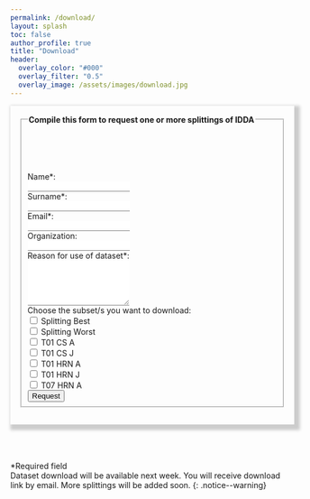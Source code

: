 ```yaml
---
permalink: /download/
layout: splash
toc: false
author_profile: true
title: "Download"
header:
  overlay_color: "#000"
  overlay_filter: "0.5"
  overlay_image: /assets/images/download.jpg
---
```


<script>
function myFunction() {
  var x = document.getElementById("mySelect").value;
  if (x == "yes"){
    document.getElementById("ifYes").style.display = "none";
  }else if (x == ""){
    document.getElementById("ifYes").style.display = "none";
  }else{
    document.getElementById("ifYes").style.display = "block";
  }
}
</script>

<div style="word-wrap: break-word; width:auto; margin: auto; padding: 16px; box-shadow: 5px 5px 5px 5px #CCCCCC;" >

<form accept-charset="UTF-8" action="https://getform.io/f/da0906d1-21bc-42cc-ba85-6dc77904a443" method="POST" enctype="multipart/form-data" target="_blank">
  <fieldset>
    <legend><b>Compile this form to request one or more splittings of IDDA</b></legend>
    <p><br><br><br></p>
    <label for="fname">Name*:</label><br>
    <input type="text" id="fname" name="name" style="border: none; border-bottom: 0.01em solid gray;" required><br>
    <label for="lname">Surname*:</label><br>
    <input type="text" id="lname" name="surname" style="border: none; border-bottom: 0.01em solid gray;" required><br>
    <label for="email">Email*:</label><br>
    <input type="email" id="email" name="email" style="border: none; border-bottom: 0.01em solid gray;" required><br>
    <label for="company">Organization:</label><br>
    <input type="text" id="company" name="organization" style="border: none; border-bottom: 0.01em solid gray;"><br>
    <label for="reason">Reason for use of dataset*:</label><br>
    <textarea id="reason" name="reason" style="border: none; border-bottom: 0.01em solid #808080;" rows="5" required></textarea><br>
    <label for="choice">Choose the subset/s you want to download:</label><br>
    <input type="checkbox" id="best" name="best" value="Splitting Best"> <label for="best"> Splitting Best </label><br>
    <input type="checkbox" id="worst" name="worst" value="Splitting Worst"> <label for="worst"> Splitting Worst </label><br>
    <input type="checkbox" id="t01csa" name="t01csa" value="T01 CS A"> <label for="t01csa"> T01 CS A </label><br>
    <input type="checkbox" id="t01csj" name="t01csj" value="T01 CS J"> <label for="t01csj"> T01 CS J </label><br>
    <input type="checkbox" id="t01hrna" name="t01hrna" value="T01 HRN A"> <label for="t01hrna"> T01 HRN A </label><br>
    <input type="checkbox" id="t01hrnj" name="t01hrnj" value="T01 HRN J"> <label for="t01hrnj"> T01 HRN J </label><br>
    <input type="checkbox" id="t07hrna" name="t07hrna" value="T07 HRN A"> <label for="t07hrna"> T07 HRN A </label><br>
    <input type="submit" value="Request" class="btn--disabled"/>
  </fieldset>
</form>
</div>
<br>
<br>
<br>

*Required field<br>
Dataset download will be available next week. You will receive download link by email. More splittings will be added soon. 
{: .notice--warning}